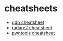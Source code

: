 # cheatsheets
- [gdb cheatsheet](https://github.com/d-we/cheatsheets/blob/master/gdb.md)
- [radare2 cheatsheet](https://github.com/d-we/cheatsheets/blob/master/radare2.md)
- [pwntools cheatsheet](https://github.com/d-we/cheatsheets/blob/master/pwntools.md)
